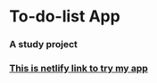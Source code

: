 # To-do-list App

### A study project
### [This is netlify link to try my app](https://todo-list-ha.netlify.app/)
